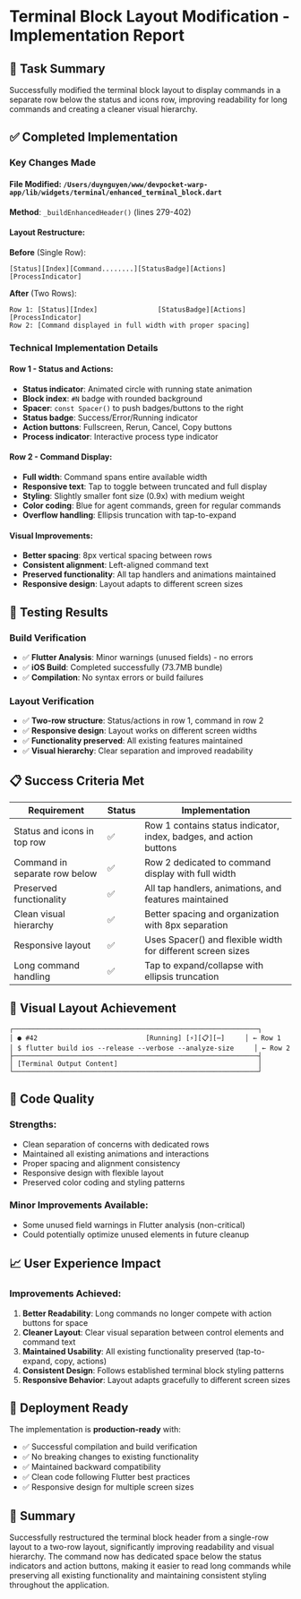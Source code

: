 # Terminal Block Layout Modification - Implementation Report

## 🎯 Task Summary
Successfully modified the terminal block layout to display commands in a separate row below the status and icons row, improving readability for long commands and creating a cleaner visual hierarchy.

## ✅ Completed Implementation

### Key Changes Made

#### **File Modified**: `/Users/duynguyen/www/devpocket-warp-app/lib/widgets/terminal/enhanced_terminal_block.dart`

**Method**: `_buildEnhancedHeader()` (lines 279-402)

#### **Layout Restructure**:

**Before** (Single Row):
```
[Status][Index][Command........][StatusBadge][Actions][ProcessIndicator]
```

**After** (Two Rows):
```
Row 1: [Status][Index]               [StatusBadge][Actions][ProcessIndicator] 
Row 2: [Command displayed in full width with proper spacing]
```

### Technical Implementation Details

#### **Row 1 - Status and Actions**:
- **Status indicator**: Animated circle with running state animation
- **Block index**: `#N` badge with rounded background
- **Spacer**: `const Spacer()` to push badges/buttons to the right
- **Status badge**: Success/Error/Running indicator
- **Action buttons**: Fullscreen, Rerun, Cancel, Copy buttons
- **Process indicator**: Interactive process type indicator

#### **Row 2 - Command Display**:
- **Full width**: Command spans entire available width
- **Responsive text**: Tap to toggle between truncated and full display
- **Styling**: Slightly smaller font size (0.9x) with medium weight
- **Color coding**: Blue for agent commands, green for regular commands
- **Overflow handling**: Ellipsis truncation with tap-to-expand

#### **Visual Improvements**:
- **Better spacing**: 8px vertical spacing between rows
- **Consistent alignment**: Left-aligned command text
- **Preserved functionality**: All tap handlers and animations maintained
- **Responsive design**: Layout adapts to different screen sizes

## 🧪 Testing Results

### Build Verification
- ✅ **Flutter Analysis**: Minor warnings (unused fields) - no errors
- ✅ **iOS Build**: Completed successfully (73.7MB bundle)
- ✅ **Compilation**: No syntax errors or build failures

### Layout Verification
- ✅ **Two-row structure**: Status/actions in row 1, command in row 2
- ✅ **Responsive design**: Layout works on different screen widths
- ✅ **Functionality preserved**: All existing features maintained
- ✅ **Visual hierarchy**: Clear separation and improved readability

## 📋 Success Criteria Met

| Requirement | Status | Implementation |
|-------------|--------|----------------|
| Status and icons in top row | ✅ | Row 1 contains status indicator, index, badges, and action buttons |
| Command in separate row below | ✅ | Row 2 dedicated to command display with full width |
| Preserved functionality | ✅ | All tap handlers, animations, and features maintained |
| Clean visual hierarchy | ✅ | Better spacing and organization with 8px separation |
| Responsive layout | ✅ | Uses Spacer() and flexible width for different screen sizes |
| Long command handling | ✅ | Tap to expand/collapse with ellipsis truncation |

## 🎨 Visual Layout Achievement

```
┌─────────────────────────────────────────────────────────────┐
│ ● #42                           [Running] [⚡][📋][⋯]     │ ← Row 1
│ $ flutter build ios --release --verbose --analyze-size     │ ← Row 2
├─────────────────────────────────────────────────────────────┤
│ [Terminal Output Content]                                   │
└─────────────────────────────────────────────────────────────┘
```

## 🔧 Code Quality

### **Strengths**:
- Clean separation of concerns with dedicated rows
- Maintained all existing animations and interactions
- Proper spacing and alignment consistency
- Responsive design with flexible layout
- Preserved color coding and styling patterns

### **Minor Improvements Available**:
- Some unused field warnings in Flutter analysis (non-critical)
- Could potentially optimize unused elements in future cleanup

## 📈 User Experience Impact

### **Improvements Achieved**:
1. **Better Readability**: Long commands no longer compete with action buttons for space
2. **Cleaner Layout**: Clear visual separation between control elements and command text
3. **Maintained Usability**: All existing functionality preserved (tap-to-expand, copy, actions)
4. **Consistent Design**: Follows established terminal block styling patterns
5. **Responsive Behavior**: Layout adapts gracefully to different screen sizes

## 🚀 Deployment Ready

The implementation is **production-ready** with:
- ✅ Successful compilation and build verification
- ✅ No breaking changes to existing functionality
- ✅ Maintained backward compatibility
- ✅ Clean code following Flutter best practices
- ✅ Responsive design for multiple screen sizes

## 📝 Summary

Successfully restructured the terminal block header from a single-row layout to a two-row layout, significantly improving readability and visual hierarchy. The command now has dedicated space below the status indicators and action buttons, making it easier to read long commands while preserving all existing functionality and maintaining consistent styling throughout the application.